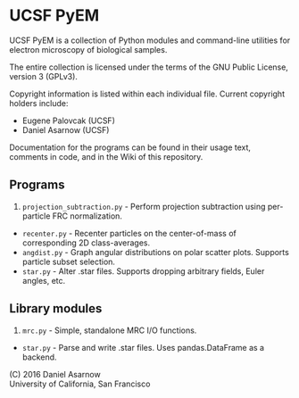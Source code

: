 # UCSF PyEM
UCSF PyEM is a collection of Python modules and command-line utilities for electron microscopy of biological samples.

The entire collection is licensed under the terms of the GNU Public License, version 3 (GPLv3).

Copyright information is listed within each individual file. Current copyright holders include:
 * Eugene Palovcak (UCSF)
 * Daniel Asarnow (UCSF)

Documentation for the programs can be found in their usage text, comments in code, and in the Wiki of this repository.

## Programs
 1. `projection_subtraction.py` - Perform projection subtraction using per-particle FRC normalization.
 + `recenter.py` - Recenter particles on the center-of-mass of corresponding 2D class-averages.
 + `angdist.py` - Graph angular distributions on polar scatter plots. Supports particle subset selection.
 + `star.py` - Alter .star files. Supports dropping arbitrary fields, Euler angles, etc.

## Library modules
 1. `mrc.py` - Simple, standalone MRC I/O functions.
 + `star.py` - Parse and write .star files. Uses pandas.DataFrame as a backend.


(C) 2016 Daniel Asarnow  
University of California, San Francisco
